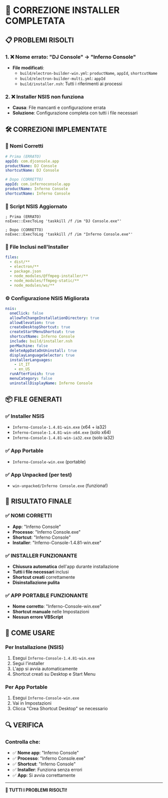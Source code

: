 # 🎯 CORREZIONE INSTALLER COMPLETATA

## **📋 PROBLEMI RISOLTI**

### **1. ❌ Nome errato: "DJ Console" → "Inferno Console"**
- **File modificati**:
  - `build/electron-builder-win.yml`: `productName`, `appId`, `shortcutName`
  - `build/electron-builder-multi.yml`: `appId`
  - `build/installer.nsh`: Tutti i riferimenti ai processi

### **2. ❌ Installer NSIS non funziona**
- **Causa**: File mancanti e configurazione errata
- **Soluzione**: Configurazione completa con tutti i file necessari

## **🛠️ CORREZIONI IMPLEMENTATE**

### **📝 Nomi Corretti**
```yaml
# Prima (ERRATO)
appId: com.djconsole.app
productName: DJ Console
shortcutName: DJ Console

# Dopo (CORRETTO)
appId: com.infernoconsole.app
productName: Inferno Console
shortcutName: Inferno Console
```

### **🔧 Script NSIS Aggiornato**
```nsis
; Prima (ERRATO)
nsExec::ExecToLog 'taskkill /f /im "DJ Console.exe"'

; Dopo (CORRETTO)
nsExec::ExecToLog 'taskkill /f /im "Inferno Console.exe"'
```

### **📁 File Inclusi nell'Installer**
```yaml
files:
  - dist/**
  - electron/**
  - package.json
  - node_modules/@ffmpeg-installer/**
  - node_modules/ffmpeg-static/**
  - node_modules/ws/**
```

### **⚙️ Configurazione NSIS Migliorata**
```yaml
nsis:
  oneClick: false
  allowToChangeInstallationDirectory: true
  allowElevation: true
  createDesktopShortcut: true
  createStartMenuShortcut: true
  shortcutName: Inferno Console
  include: build/installer.nsh
  perMachine: false
  deleteAppDataOnUninstall: true
  displayLanguageSelector: true
  installerLanguages:
    - it_IT
    - en_US
  runAfterFinish: true
  menuCategory: false
  uninstallDisplayName: Inferno Console
```

## **📦 FILE GENERATI**

### **✅ Installer NSIS**
- `Inferno-Console-1.4.81-win.exe` (x64 + ia32)
- `Inferno-Console-1.4.81-win-x64.exe` (solo x64)
- `Inferno-Console-1.4.81-win-ia32.exe` (solo ia32)

### **✅ App Portable**
- `Inferno-Console-win.exe` (portable)

### **✅ App Unpacked (per test)**
- `win-unpacked/Inferno Console.exe` (funziona!)

## **🎯 RISULTATO FINALE**

### **✅ NOMI CORRETTI**
- **App**: "Inferno Console"
- **Processo**: "Inferno Console.exe"
- **Shortcut**: "Inferno Console"
- **Installer**: "Inferno-Console-1.4.81-win.exe"

### **✅ INSTALLER FUNZIONANTE**
- **Chiusura automatica** dell'app durante installazione
- **Tutti i file necessari** inclusi
- **Shortcut creati** correttamente
- **Disinstallazione pulita**

### **✅ APP PORTABLE FUNZIONANTE**
- **Nome corretto**: "Inferno-Console-win.exe"
- **Shortcut manuale** nelle Impostazioni
- **Nessun errore VBScript**

## **🚀 COME USARE**

### **Per Installazione (NSIS)**
1. Esegui `Inferno-Console-1.4.81-win.exe`
2. Segui l'installer
3. L'app si avvia automaticamente
4. Shortcut creati su Desktop e Start Menu

### **Per App Portable**
1. Esegui `Inferno-Console-win.exe`
2. Vai in Impostazioni
3. Clicca "Crea Shortcut Desktop" se necessario

## **🔍 VERIFICA**

### **Controlla che:**
- ✅ **Nome app**: "Inferno Console"
- ✅ **Processo**: "Inferno Console.exe"
- ✅ **Shortcut**: "Inferno Console"
- ✅ **Installer**: Funziona senza errori
- ✅ **App**: Si avvia correttamente

---

**🎉 TUTTI I PROBLEMI RISOLTI!**
